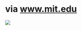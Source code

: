 <!--
id: 657201952
link: http://tumblr.atmos.org/post/657201952/via-www-mit-edu
slug: via-www-mit-edu
date: Wed Jun 02 2010 10:52:22 GMT-0700 (PDT)
publish: 2010-06-02
tags: 
title: via www.mit.edu
-->


via www.mit.edu
===============

![](http://31.media.tumblr.com/tumblr_l3eezavwvR1qz4sngo1_400.jpg)

